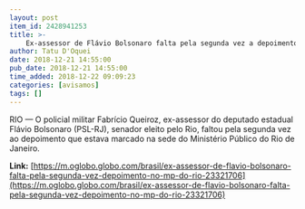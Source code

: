 ```yaml
---
layout: post
item_id: 2428941253
title: >-
    Ex-assessor de Flávio Bolsonaro falta pela segunda vez a depoimento no MP do Rio
author: Tatu D'Oquei
date: 2018-12-21 14:55:00
pub_date: 2018-12-21 14:55:00
time_added: 2018-12-22 09:09:23
categories: [avisamos]
tags: []
---
```


RIO — O policial militar Fabrício Queiroz, ex-assessor do deputado estadual Flávio Bolsonaro (PSL-RJ), senador eleito pelo Rio, faltou pela segunda vez ao depoimento que estava marcado na sede do Ministério Público do Rio de Janeiro.

**Link:** [https://m.oglobo.globo.com/brasil/ex-assessor-de-flavio-bolsonaro-falta-pela-segunda-vez-depoimento-no-mp-do-rio-23321706](https://m.oglobo.globo.com/brasil/ex-assessor-de-flavio-bolsonaro-falta-pela-segunda-vez-depoimento-no-mp-do-rio-23321706)

